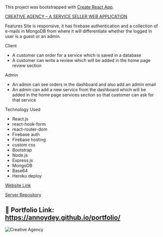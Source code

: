 This project was bootstrapped with [Create React App](https://github.com/facebook/create-react-app).


[CREATIVE AGENCY – A SERVICE SELLER WEB APPLICATION](https://github.com/annoydey/creative-agency-client.git)

Features 
Site is responsive, it has firebase authentication and a collection of e-mails in MongoDB from where it will differentiate whether the logged in user is a guest or an admin.

Client 
*	A customer can order for a service which is saved in a database  
*	A customer can write a review which will be added in the home page review section  

Admin     
*	An admin can see orders in the dashboard and also add an admin email  
*	An admin can add a new service from the dashboard which will be added in the home page services section so that customer can ask for that service  

Technology Used    
* React.js  
* react-hook-form  
* react-router-dom  
* Firebase auth  
* Firebase hosting  
* custom css  
* Bootstrap  
* Node.js  
* Express.js  
* MongoDB  
* Base64  
* Heroku deploy  

[Website Link](https://creative-agency17.web.app/)  

[Server Repository](https://github.com/annoydey/creative-agency-server.git)     

## 🔗 Portfolio Link: https://annoydey.github.io/portfolio/

![Creative Agency](https://user-images.githubusercontent.com/43465122/218346631-ce44353f-4634-4207-afc4-a70811a31484.jpg)

